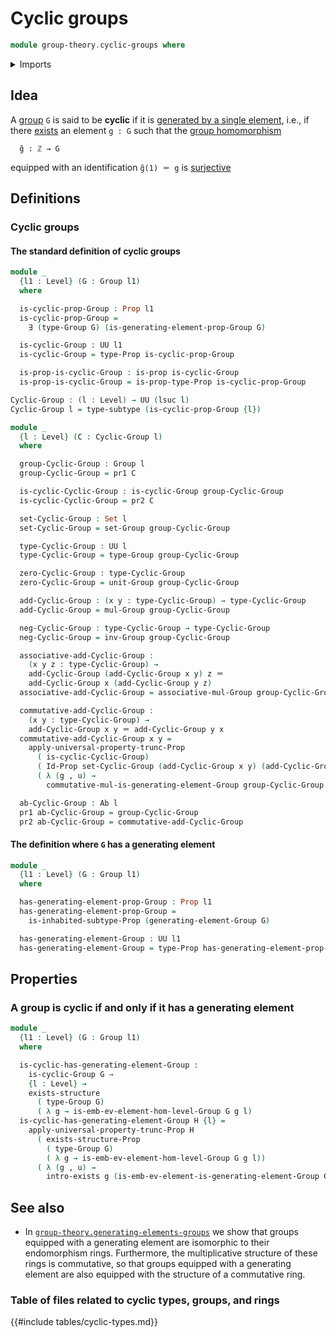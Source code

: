 # Cyclic groups

```agda
module group-theory.cyclic-groups where
```

<details><summary>Imports</summary>

```agda
open import foundation.dependent-pair-types
open import foundation.existential-quantification
open import foundation.identity-types
open import foundation.inhabited-subtypes
open import foundation.propositional-truncations
open import foundation.propositions
open import foundation.sets
open import foundation.subtypes
open import foundation.universe-levels

open import group-theory.abelian-groups
open import group-theory.generating-elements-groups
open import group-theory.groups
```

</details>

## Idea

A [group](group-theory.groups.md) `G` is said to be **cyclic** if it is
[generated by a single element](group-theory.generating-elements-groups.md),
i.e., if there [exists](foundation.existential-quantification.md) an element
`g : G` such that the [group homomorphism](group-theory.homomorphisms-groups.md)

```text
  g̃ : ℤ → G
```

equipped with an identification `g̃(1) ＝ g` is
[surjective](foundation.surjective-maps.md)

## Definitions

### Cyclic groups

#### The standard definition of cyclic groups

```agda
module _
  {l1 : Level} (G : Group l1)
  where

  is-cyclic-prop-Group : Prop l1
  is-cyclic-prop-Group =
    ∃ (type-Group G) (is-generating-element-prop-Group G)

  is-cyclic-Group : UU l1
  is-cyclic-Group = type-Prop is-cyclic-prop-Group

  is-prop-is-cyclic-Group : is-prop is-cyclic-Group
  is-prop-is-cyclic-Group = is-prop-type-Prop is-cyclic-prop-Group

Cyclic-Group : (l : Level) → UU (lsuc l)
Cyclic-Group l = type-subtype (is-cyclic-prop-Group {l})

module _
  {l : Level} (C : Cyclic-Group l)
  where

  group-Cyclic-Group : Group l
  group-Cyclic-Group = pr1 C

  is-cyclic-Cyclic-Group : is-cyclic-Group group-Cyclic-Group
  is-cyclic-Cyclic-Group = pr2 C

  set-Cyclic-Group : Set l
  set-Cyclic-Group = set-Group group-Cyclic-Group

  type-Cyclic-Group : UU l
  type-Cyclic-Group = type-Group group-Cyclic-Group

  zero-Cyclic-Group : type-Cyclic-Group
  zero-Cyclic-Group = unit-Group group-Cyclic-Group

  add-Cyclic-Group : (x y : type-Cyclic-Group) → type-Cyclic-Group
  add-Cyclic-Group = mul-Group group-Cyclic-Group

  neg-Cyclic-Group : type-Cyclic-Group → type-Cyclic-Group
  neg-Cyclic-Group = inv-Group group-Cyclic-Group

  associative-add-Cyclic-Group :
    (x y z : type-Cyclic-Group) →
    add-Cyclic-Group (add-Cyclic-Group x y) z ＝
    add-Cyclic-Group x (add-Cyclic-Group y z)
  associative-add-Cyclic-Group = associative-mul-Group group-Cyclic-Group

  commutative-add-Cyclic-Group :
    (x y : type-Cyclic-Group) →
    add-Cyclic-Group x y ＝ add-Cyclic-Group y x
  commutative-add-Cyclic-Group x y =
    apply-universal-property-trunc-Prop
      ( is-cyclic-Cyclic-Group)
      ( Id-Prop set-Cyclic-Group (add-Cyclic-Group x y) (add-Cyclic-Group y x))
      ( λ (g , u) →
        commutative-mul-is-generating-element-Group group-Cyclic-Group g u x y)

  ab-Cyclic-Group : Ab l
  pr1 ab-Cyclic-Group = group-Cyclic-Group
  pr2 ab-Cyclic-Group = commutative-add-Cyclic-Group
```

#### The definition where `G` has a generating element

```agda
module _
  {l1 : Level} (G : Group l1)
  where

  has-generating-element-prop-Group : Prop l1
  has-generating-element-prop-Group =
    is-inhabited-subtype-Prop (generating-element-Group G)

  has-generating-element-Group : UU l1
  has-generating-element-Group = type-Prop has-generating-element-prop-Group
```

## Properties

### A group is cyclic if and only if it has a generating element

```agda
module _
  {l1 : Level} (G : Group l1)
  where

  is-cyclic-has-generating-element-Group :
    is-cyclic-Group G →
    {l : Level} →
    exists-structure
      ( type-Group G)
      ( λ g → is-emb-ev-element-hom-level-Group G g l)
  is-cyclic-has-generating-element-Group H {l} =
    apply-universal-property-trunc-Prop H
      ( exists-structure-Prop
        ( type-Group G)
        ( λ g → is-emb-ev-element-hom-level-Group G g l))
      ( λ (g , u) →
        intro-exists g (is-emb-ev-element-is-generating-element-Group G g u))
```

## See also

- In
  [`group-theory.generating-elements-groups`](group-theory.generating-elements-groups.md)
  we show that groups equipped with a generating element are isomorphic to their
  endomorphism rings. Furthermore, the multiplicative structure of these rings
  is commutative, so that groups equipped with a generating element are also
  equipped with the structure of a commutative ring.

### Table of files related to cyclic types, groups, and rings

{{#include tables/cyclic-types.md}}
